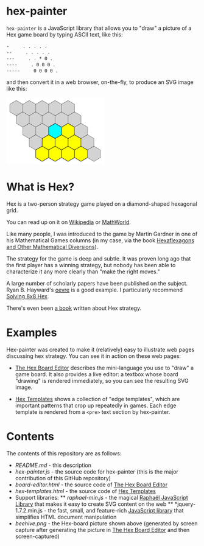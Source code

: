 hex-painter
===========

`hex-painter` is a JavaScript library that allows you to "draw" a picture of a
Hex game board by typing ASCII text, like this:

    -     . . . . .
    --     . . . . .
    ---     . . * 0 .
    ----     . 0 0 0 .
    -----     0 0 0 0 .

and then convert it in a web browser, on-the-fly, to produce an SVG image
like this:

![The Beehive Edge Template](beehive.png)


What is Hex?
============

Hex is a two-person strategy game played on a diamond-shaped hexagonal grid.

You can read up on it
on [Wikipedia](https://en.wikipedia.org/wiki/Hex_(board_game))
or [MathWorld](http://mathworld.wolfram.com/GameofHex.html).

Like many people, I was introduced to the game by Martin Gardner
in one of his Mathematical Games columns (in my case, via the
book [Hexaflexagons and Other Mathematical Diversions](https://books.google.com/books?id=QpPlxwSa8akC&q=%22The+Game+of+Hex%22#v=snippet&q=%22The%20Game%20of%20Hex%22&f=false)).

The strategy for the game is deep and subtle. It was proven long ago that the
first player has a winning strategy, but nobody has been able to characterize
it any more clearly than "make the right moves."

A large number of scholarly papers have been published on the subject.  Ryan B.
Hayward's [oevre](http://webdocs.cs.ualberta.ca/~hayward/publications.html) is
a good example. I particularly recommend
[Solving 8x8 Hex](http://webdocs.cs.ualberta.ca/~hayward/papers/solve8.pdf).

There's even been [a book](http://www.cameronius.com/games/hex/)
written about Hex strategy.

Examples
========

Hex-painter was created to make it (relatively) easy to illustrate web
pages discussing hex strategy.  You can see it in action on these web pages:

 * [The Hex Board Editor](http://thomboyer.com/hex-painter/board-editor.html)
   describes the mini-language you use to "draw" a game board.  It also
   provides a live editor: a textbox whose board "drawing" is rendered
   immediately, so you can see the resulting SVG image.

 * [Hex Templates](http://thomboyer.com/hex-painter/hex-templates.html)
   shows a collection of "edge templates", which are important patterns that
   crop up repeatedly in games. Each edge template is rendered from a `<pre>`
   text section by hex-painter.


Contents
========

The contents of this repository are as follows:

  * *README.md* - this description
  * *hex-painter.js* - the source code for hex-painter (this is the
    major contribution of this GitHub repository)
  * *board-editor.html* - the source code of 
    [The Hex Board Editor](http://thomboyer.com/hex-painter/board-editor.html)
  * *hex-templates.html* - the source code of 
    [Hex Templates](http://thomboyer.com/hex-painter/hex-templates.html)
  * Support libraries:
  ** *raphael-min.js* - the magical [Raphaël JavaScript
     Library](http://dmitrybaranovskiy.github.io/raphael/) that makes it easy to
     create SVG content on the web
  ** *jquery-1.7.2.min.js - the fast, small, and feature-rich [JavaScript
     library](https://jquery.com/) that simplifies HTML document manipulation
  * *beehive.png* - the Hex-board picture shown above (generated by screen
    capture after generating the picture in
    [The Hex Board Editor](http://thomboyer.com/hex-painter/board-editor.html)
    and then screen-captured)
